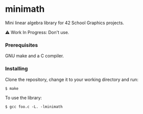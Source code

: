 # minimath

Mini linear algebra library for 42 School Graphics projects.

:warning: Work In Progress: Don't use.

### Prerequisites

GNU make and a C compiler.

### Installing

Clone the repository, change it to your working directory and run:
```console
$ make
```

To use the library:
```console
$ gcc foo.c -L. -lminimath
```
